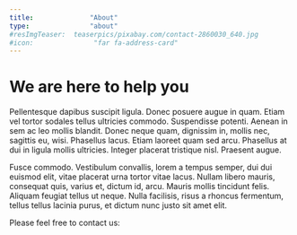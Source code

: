 ```yaml
---
title:              "About"
type:               "about"
#resImgTeaser:  teaserpics/pixabay.com/contact-2860030_640.jpg
#icon:               "far fa-address-card"
---
```


# We are here to help you

Pellentesque dapibus suscipit ligula. Donec posuere augue in quam.
Etiam vel tortor sodales tellus ultricies commodo. Suspendisse
potenti. Aenean in sem ac leo mollis blandit. Donec neque quam,
dignissim in, mollis nec, sagittis eu, wisi. Phasellus lacus. Etiam
laoreet quam sed arcu. Phasellus at dui in ligula mollis ultricies.
Integer placerat tristique nisl. Praesent augue. 

Fusce commodo. Vestibulum convallis, lorem a tempus semper, dui dui
euismod elit, vitae placerat urna tortor vitae lacus. Nullam libero
mauris, consequat quis, varius et, dictum id, arcu. Mauris mollis
tincidunt felis. Aliquam feugiat tellus ut neque. Nulla facilisis,
risus a rhoncus fermentum, tellus tellus lacinia purus, et dictum nunc
justo sit amet elit.

Please feel free to contact us:
